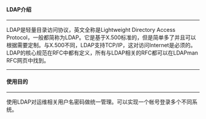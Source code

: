 
#### LDAP介绍
---

LDAP是轻量目录访问协议，英文全称是Lightweight Directory Access Protocol，一般都简称为LDAP。它是基于X.500标准的，但是简单多了并且可以根据需要定制。与X.500不同，LDAP支持TCP/IP，这对访问Internet是必须的。LDAP的核心规范在RFC中都有定义，所有与LDAP相关的RFC都可以在LDAPman RFC网页中找到。

---
#### 使用目的
---

使用LDAP对运维相关用户名密码做统一管理。可以实现一个帐号登录多个不同系统。
